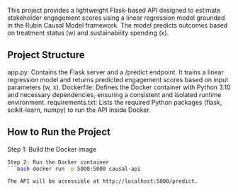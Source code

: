 This project provides a lightweight Flask-based API designed to estimate stakeholder engagement scores using a linear regression model grounded in the Rubin Causal Model framework. The model predicts outcomes based on treatment status (w) and sustainability spending (x).
## Project Structure
app.py: Contains the Flask server and a /predict endpoint. It trains a linear regression model and returns predicted engagement scores based on input parameters (w, x).
Dockerfile: Defines the Docker container with Python 3.10 and necessary dependencies, ensuring a consistent and isolated runtime environment.
requirements.txt: Lists the required Python packages (flask, scikit-learn, numpy) to run the API inside Docker.

## How to Run the Project
Step 1: Build the Docker image
```bash docker build -t causal-api .
Step 2: Run the Docker container
```bash docker run -p 5000:5000 causal-api

The API will be accessible at http://localhost:5000/predict.

